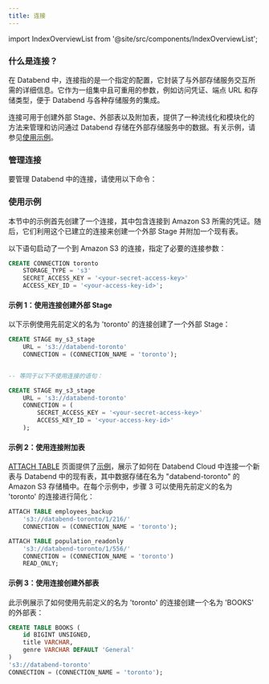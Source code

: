 ```yaml
---
title: 连接
---
```

import IndexOverviewList from '@site/src/components/IndexOverviewList';

### 什么是连接？

在 Databend 中，连接指的是一个指定的配置，它封装了与外部存储服务交互所需的详细信息。它作为一组集中且可重用的参数，例如访问凭证、端点 URL 和存储类型，便于 Databend 与各种存储服务的集成。

连接可用于创建外部 Stage、外部表以及附加表，提供了一种流线化和模块化的方法来管理和访问通过 Databend 存储在外部存储服务中的数据。有关示例，请参见[使用示例](#usage-examples)。

### 管理连接

要管理 Databend 中的连接，请使用以下命令：

<IndexOverviewList />

### 使用示例

本节中的示例首先创建了一个连接，其中包含连接到 Amazon S3 所需的凭证。随后，它们利用这个已建立的连接来创建一个外部 Stage 并附加一个现有表。

以下语句启动了一个到 Amazon S3 的连接，指定了必要的连接参数：

```sql
CREATE CONNECTION toronto 
    STORAGE_TYPE = 's3' 
    SECRET_ACCESS_KEY = '<your-secret-access-key>' 
    ACCESS_KEY_ID = '<your-access-key-id>';

```

#### 示例 1：使用连接创建外部 Stage

以下示例使用先前定义的名为 'toronto' 的连接创建了一个外部 Stage：

```sql
CREATE STAGE my_s3_stage 
    URL = 's3://databend-toronto' 
    CONNECTION = (CONNECTION_NAME = 'toronto');


-- 等同于以下不使用连接的语句：

CREATE STAGE my_s3_stage 
    URL = 's3://databend-toronto' 
    CONNECTION = (
        SECRET_ACCESS_KEY = '<your-secret-access-key>' 
        ACCESS_KEY_ID = '<your-access-key-id>'
    );

```

#### 示例 2：使用连接附加表

[ATTACH TABLE](../01-table/92-attach-table.md) 页面提供了[示例](../01-table/92-attach-table.md#examples)，展示了如何在 Databend Cloud 中连接一个新表与 Databend 中的现有表，其中数据存储在名为 "databend-toronto" 的 Amazon S3 存储桶中。在每个示例中，步骤 3 可以使用先前定义的名为 'toronto' 的连接进行简化：

```sql title='Databend Cloud:'
ATTACH TABLE employees_backup 
    's3://databend-toronto/1/216/' 
    CONNECTION = (CONNECTION_NAME = 'toronto');

```

```sql title='Databend Cloud:'
ATTACH TABLE population_readonly 
    's3://databend-toronto/1/556/' 
    CONNECTION = (CONNECTION_NAME = 'toronto') 
    READ_ONLY;

```

#### 示例 3：使用连接创建外部表

此示例展示了如何使用先前定义的名为 'toronto' 的连接创建一个名为 'BOOKS' 的外部表：

```sql
CREATE TABLE BOOKS (
    id BIGINT UNSIGNED,
    title VARCHAR,
    genre VARCHAR DEFAULT 'General'
) 
's3://databend-toronto' 
CONNECTION = (CONNECTION_NAME = 'toronto');

```